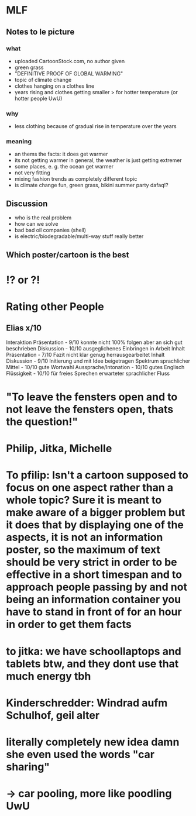  # MLF

## Notes to le picture

### what
- uploaded CartoonStock.com, no author given
- green grass
- "DEFINITIVE PROOF OF GLOBAL WARMING"
- topic of climate change
- clothes hanging on a clothes line
- years rising and clothes getting smaller > for hotter temperature (or hotter people UwU)

### why
- less clothing because of gradual rise in temperature over the years
### meaning
- an thems the facts: it does get warmer
- its not getting warmer in general, the weather is just getting extremer
- some places, e. g. the ocean get warmer
- not very fitting
- mixing fashion trends as completely different topic
- is climate change fun, green grass, bikini summer party dafaq!?

## Discussion
- who is the real problem
- how can we solve
- bad bad oil companies (shell)
- is electric/biodegradable/multi-way stuff really better

## Which poster/cartoon is the best

# !? or ?!















# Rating other People
## Elias x/10
Interaktion Präsentation - 9/10 konnte nicht 100% folgen aber an sich gut beschrieben
Diskussion - 10/10 ausgeglichenes Einbringen in Arbeit
Inhalt Präsentation - 7/10 Fazit nicht klar genug herrausgearbeitet
Inhalt Diskussion - 9/10 Initierung und mit Idee beigetragen
Spektrum sprachlicher Mittel - 10/10 gute Wortwahl
Aussprache/Intonation - 10/10 gutes Englisch
Flüssigkeit - 10/10 für freies Sprechen erwarteter sprachlicher Fluss
# "To leave the fensters open and to not leave the fensters open, thats the question!"


# Philip, Jitka, Michelle
# To pfilip: Isn't a cartoon supposed to focus on one aspect rather than a whole topic? Sure it is meant to make aware of a bigger problem but it does that by displaying one of the aspects, it is not an information poster, so the maximum of text should be very strict in order to be effective in a short timespan and to approach people passing by and not being an information container you have to stand in front of for an hour in order to get them facts
# to jitka: we have schoollaptops and tablets btw, and they dont use that much energy tbh
# Kinderschredder: Windrad aufm Schulhof, geil alter
# literally completely new idea damn she even used the words "car sharing"
# -> car pooling, more like poodling UwU
